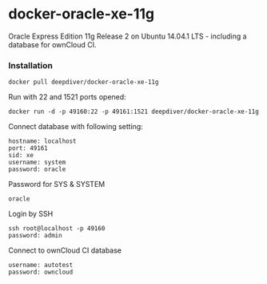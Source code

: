 docker-oracle-xe-11g
============================

Oracle Express Edition 11g Release 2 on Ubuntu 14.04.1 LTS - including a database for ownCloud CI.

### Installation
```
docker pull deepdiver/docker-oracle-xe-11g
```

Run with 22 and 1521 ports opened:
```
docker run -d -p 49160:22 -p 49161:1521 deepdiver/docker-oracle-xe-11g
```

Connect database with following setting:
```
hostname: localhost
port: 49161
sid: xe
username: system
password: oracle
```

Password for SYS & SYSTEM
```
oracle
```

Login by SSH
```
ssh root@localhost -p 49160
password: admin
```

Connect to ownCloud CI database
```
username: autotest
password: owncloud
```
